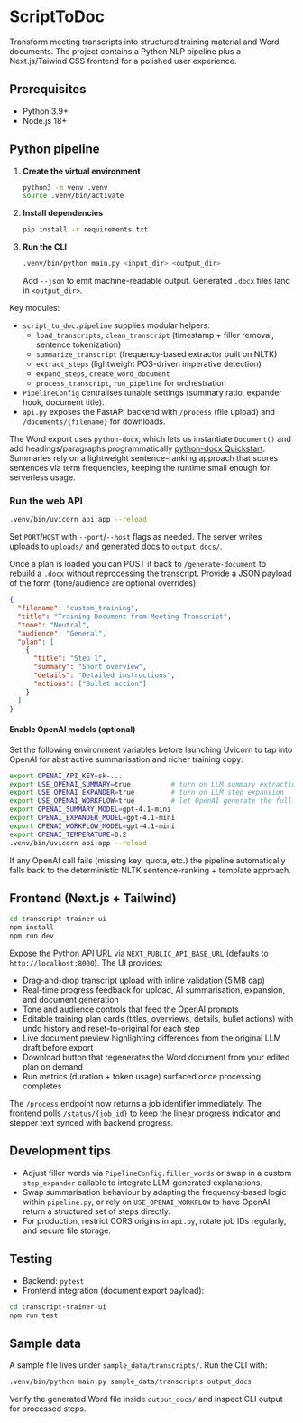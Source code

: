 # ScriptToDoc

Transform meeting transcripts into structured training material and Word documents. The project contains a Python NLP pipeline plus a Next.js/Taiwind CSS frontend for a polished user experience.

## Prerequisites

- Python 3.9+
- Node.js 18+

## Python pipeline

1. **Create the virtual environment**
   ```bash
   python3 -m venv .venv
   source .venv/bin/activate
   ```
2. **Install dependencies**
   ```bash
   pip install -r requirements.txt
   ```
3. **Run the CLI**
   ```bash
   .venv/bin/python main.py <input_dir> <output_dir>
   ```
   Add `--json` to emit machine-readable output. Generated `.docx` files land in `<output_dir>`.

Key modules:

- `script_to_doc.pipeline` supplies modular helpers:
  - `load_transcripts`, `clean_transcript` (timestamp + filler removal, sentence tokenization)
  - `summarize_transcript` (frequency-based extractor built on NLTK)
  - `extract_steps` (lightweight POS-driven imperative detection)
  - `expand_steps`, `create_word_document`
  - `process_transcript`, `run_pipeline` for orchestration
- `PipelineConfig` centralises tunable settings (summary ratio, expander hook, document title).
- `api.py` exposes the FastAPI backend with `/process` (file upload) and `/documents/{filename}` for downloads.

The Word export uses `python-docx`, which lets us instantiate `Document()` and add headings/paragraphs programmatically [python-docx Quickstart](https://python-docx.readthedocs.io/en/latest/user/quickstart.html). Summaries rely on a lightweight sentence-ranking approach that scores sentences via term frequencies, keeping the runtime small enough for serverless usage.

### Run the web API

```bash
.venv/bin/uvicorn api:app --reload
```

Set `PORT`/`HOST` with `--port`/`--host` flags as needed. The server writes uploads to `uploads/` and generated docs to `output_docs/`.

Once a plan is loaded you can POST it back to `/generate-document` to rebuild a `.docx` without reprocessing the transcript. Provide a JSON payload of the form (tone/audience are optional overrides):

```json
{
  "filename": "custom_training",
  "title": "Training Document from Meeting Transcript",
  "tone": "Neutral",
  "audience": "General",
  "plan": [
    {
      "title": "Step 1",
      "summary": "Short overview",
      "details": "Detailed instructions",
      "actions": ["Bullet action"]
    }
  ]
}
```

#### Enable OpenAI models (optional)

Set the following environment variables before launching Uvicorn to tap into OpenAI for abstractive summarisation and richer training copy:

```bash
export OPENAI_API_KEY=sk-...
export USE_OPENAI_SUMMARY=true          # turn on LLM summary extraction
export USE_OPENAI_EXPANDER=true         # turn on LLM step expansion
export USE_OPENAI_WORKFLOW=true         # let OpenAI generate the full training plan
export OPENAI_SUMMARY_MODEL=gpt-4.1-mini
export OPENAI_EXPANDER_MODEL=gpt-4.1-mini
export OPENAI_WORKFLOW_MODEL=gpt-4.1-mini
export OPENAI_TEMPERATURE=0.2
.venv/bin/uvicorn api:app --reload
```

If any OpenAI call fails (missing key, quota, etc.) the pipeline automatically falls back to the deterministic NLTK sentence-ranking + template approach.

## Frontend (Next.js + Tailwind)

```bash
cd transcript-trainer-ui
npm install
npm run dev
```

Expose the Python API URL via `NEXT_PUBLIC_API_BASE_URL` (defaults to `http://localhost:8000`). The UI provides:

- Drag-and-drop transcript upload with inline validation (5 MB cap)
- Real-time progress feedback for upload, AI summarisation, expansion, and document generation
- Tone and audience controls that feed the OpenAI prompts
- Editable training plan cards (titles, overviews, details, bullet actions) with undo history and reset-to-original for each step
- Live document preview highlighting differences from the original LLM draft before export
- Download button that regenerates the Word document from your edited plan on demand
- Run metrics (duration + token usage) surfaced once processing completes

The `/process` endpoint now returns a job identifier immediately. The frontend polls `/status/{job_id}` to keep the linear progress indicator and stepper text synced with backend progress.

## Development tips

- Adjust filler words via `PipelineConfig.filler_words` or swap in a custom `step_expander` callable to integrate LLM-generated explanations.
- Swap summarisation behaviour by adapting the frequency-based logic within `pipeline.py`, or rely on `USE_OPENAI_WORKFLOW` to have OpenAI return a structured set of steps directly.
- For production, restrict CORS origins in `api.py`, rotate job IDs regularly, and secure file storage.

## Testing

- Backend: `pytest`
- Frontend integration (document export payload):

```bash
cd transcript-trainer-ui
npm run test
```

## Sample data

A sample file lives under `sample_data/transcripts/`. Run the CLI with:

```bash
.venv/bin/python main.py sample_data/transcripts output_docs
```

Verify the generated Word file inside `output_docs/` and inspect CLI output for processed steps.

